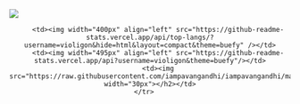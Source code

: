 
<img src="https://raw.githubusercontent.com/violigon/violigon/main/Sem%20Título-5.png" >
<center>
<table>
    <tr>
        
        <td><img width="400px" align="left" src="https://github-readme-stats.vercel.app/api/top-langs/?username=violigon&hide=html&layout=compact&theme=buefy" /></td>
        <td><img width="495px" align="left" src="https://github-readme-stats.vercel.app/api?username=violigon&theme=buefy"/></td>
        <td><img src="https://raw.githubusercontent.com/iampavangandhi/iampavangandhi/master/gifs/Hi.gif" width="30px"></h2></td>
    </tr>   
</table>
</center>  
  
  

